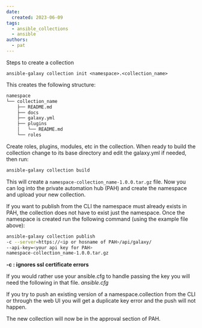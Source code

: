 ```yaml
---
date: 
  created: 2023-06-09
tags:
  - ansible_collections
  - ansible
authors:
  - pat
---
```

Steps to create a collection

<!-- more -->
```ansible-galaxy collection init <namespace>.<collection_name>```

This creates the following structure:

```bash
namespace
└── collection_name
    ├── README.md
    ├── docs
    ├── galaxy.yml
    ├── plugins
    │   └── README.md
    └── roles
```

Create roles, plugins, modules, etc in the collection. When ready to build the collection change to its base directory and edit the galaxy.yml if needed, then run:

```bash
ansible-galaxy collection build
```

This will create a ```namespace-collection_name-1.0.0.tar.gz``` file. Now you can log into the private automation hub (PAH) and create the namespace and upload your new collection.

If you want to publish from the CLI the namespace must already exists in PAH, the collection does not have to exist just the namespace. Once the namespace is created run the following command (using the example file above):

```bash
ansible-galaxy collection publish 
-c --server=https://<ip or hosname of PAH>/api/galaxy/ 
--api-key=<your api key for PAH> 
namespace-collection_name-1.0.0.tar.gz
```

**-c : ignores ssl certificate errors**

If you would rather use your ansible.cfg to handle passing the key you will need the following in that file.
_*ansible.cfg*_

If you try to push an existing version of a namespace.collection from the CLI or through the web UI you will get a duplicate key error and the push will not happen.

The new collection will now be in the approval section of PAH.

